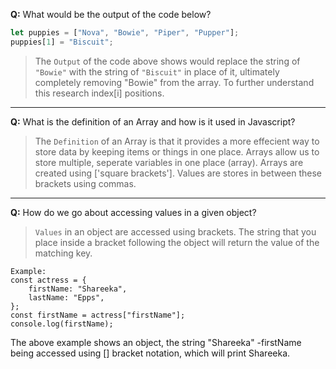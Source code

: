 **Q:** What would be the output of the code below?
```js
let puppies = ["Nova", "Bowie", "Piper", "Pupper"];
puppies[1] = "Biscuit";
```

> The `Output` of the code above shows would replace the string of ``` "Bowie" ``` with the string of ``` "Biscuit" ``` in place of it, ultimately completely removing "Bowie" from the array. To further understand this research index[i] positions.

---

**Q:** What is the definition of an Array and how is it used in Javascript?

> The `Definition` of an Array is that it provides a more effecient way to store data by keeping items or things in one place. Arrays allow us to store multiple, seperate variables in one place (array). Arrays are created using ['square brackets']. Values are stores in between these brackets using commas.

---

**Q:** How do we go about accessing values in a given object?

> `Values` in an object are accessed using brackets. The string that you place inside a bracket following the object will return the value of the matching key.

```
Example: 
const actress = {
    firstName: "Shareeka",
    lastName: "Epps",
};
const firstName = actress["firstName"];
console.log(firstName);
```

The above example shows an object, the string "Shareeka" -firstName being accessed using [] bracket notation, which will print Shareeka. 
